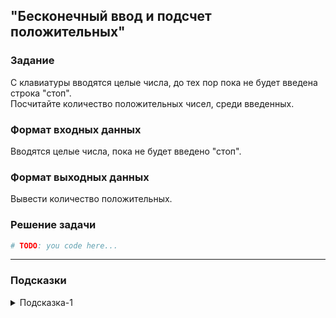 ## "Бесконечный ввод и подсчет положительных"

### Задание

С клавиатуры вводятся целые числа, до тех пор пока не будет введена строка "стоп". \
Посчитайте количество положительных чисел, среди введенных.

### Формат входных данных

Вводятся целые числа, пока не будет введено "стоп".

### Формат выходных данных

Вывести количество положительных.

### Решение задачи

```python
# TODO: you code here...
```

---

### Подсказки

<details>
<summary>Подсказка-1</summary>
Смотри пример "Выполнение цикла пока не будет введено нужное значение"
</details>
